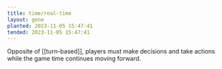 ```yaml
---
title: time/real-time
layout: gene
planted: 2023-11-05 15:47:41
tended: 2023-11-05 15:47:41
---
```


Opposite of [[turn-based]], players must make decisions and take actions while the game time continues moving forward.
